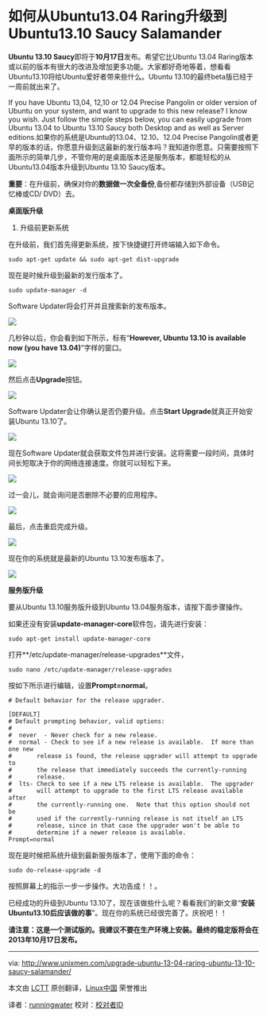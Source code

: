 如何从Ubuntu13.04 Raring升级到Ubuntu13.10 Saucy Salamander
================================================================================
**Ubuntu 13.10 Saucy**即将于**10月17日**发布。希望它比Ubuntu 13.04 Raring版本或以前的版本有很大的改进及增加更多功能。大家都好奇地等着，想看看Ubuntu13.10将给Ubuntu爱好者带来些什么。Ubuntu 13.10的最终beta版已经于一周前就出来了。

If you have Ubuntu 13,04, 12,10 or 12.04 Precise Pangolin or older version of Ubuntu on your system, and want to upgrade to this new release? I know you wish. Just follow the simple steps below, you can easily upgrade from Ubuntu 13.04 to Ubuntu 13.10 Saucy both Desktop and as well as Server editions.如果你的系统是Ubuntu的13.04、12.10、12.04 Precise Pangolin或者更早的版本的话，你愿意升级到这最新的发行版本吗？我知道你愿意。只需要按照下面所示的简单几步，不管你用的是桌面版本还是服务版本，都能轻松的从Ubuntu13.04版本升级到Ubuntu 13.10 Saucy版本。

**重要**：在升级前，确保对你的**数据做一次全备份**,备份都存储到外部设备（USB记忆棒或CD/ DVD）去。

**桌面版升级**

1. 升级前更新系统

在升级前，我们首先得更新系统，按下快捷键打开终端输入如下命令。

    sudo apt-get update && sudo apt-get dist-upgrade

现在是时候升级到最新的发行版本了。

    sudo update-manager -d

Software Updater将会打开并且搜索新的发布版本。

![](http://180016988.r.cdn77.net/wp-content/uploads/2013/10/Software-Updater_001.png)

几秒钟以后，你会看到如下所示，标有“**However, Ubuntu 13.10 is available now (you have 13.04)**”字样的窗口。

![](http://180016988.r.cdn77.net/wp-content/uploads/2013/10/Software-Updater_002.png)

然后点击**Upgrade**按钮。

![](http://180016988.r.cdn77.net/wp-content/uploads/2013/10/Release-Notes_003.png)

Software Updater会让你确认是否仍要升级。点击**Start Upgrade**就真正开始安装Ubuntu 13.10了。

![](http://180016988.r.cdn77.net/wp-content/uploads/2013/10/Untitled-window_005.png)

现在Software Updater就会获取文件包并进行安装。这将需要一段时间，具体时间长短取决于你的网络连接速度。你就可以轻松下来。

![](http://180016988.r.cdn77.net/wp-content/uploads/2013/10/Distribution-Upgrade_006.png)

过一会儿，就会询问是否删除不必要的应用程序。

![](http://180016988.r.cdn77.net/wp-content/uploads/2013/10/Untitled-window_008.png)

最后，点击重启完成升级。

![](http://180016988.r.cdn77.net/wp-content/uploads/2013/10/Untitled-window_009.png)

现在你的系统就是最新的Ubuntu 13.10发布版本了。

![](http://180016988.r.cdn77.net/wp-content/uploads/2013/10/Details_010.png)

**服务版升级**

要从Ubuntu 13.10服务版升级到Ubuntu 13.04服务版本，请按下面步骤操作。

如果还没有安装**update-manager-core**软件包，请先进行安装：

    sudo apt-get install update-manager-core

打开**/etc/update-manager/release-upgrades**文件，

    sudo nano /etc/update-manager/release-upgrades

按如下所示进行编辑，设置**Prompt=normal**。

    # Default behavior for the release upgrader.
    
    [DEFAULT]
    # Default prompting behavior, valid options:
    #
    #  never  - Never check for a new release.
    #  normal - Check to see if a new release is available.  If more than one new
    #       release is found, the release upgrader will attempt to upgrade to
    #       the release that immediately succeeds the currently-running
    #       release.
    #  lts- Check to see if a new LTS release is available.  The upgrader
    #       will attempt to upgrade to the first LTS release available after
    #       the currently-running one.  Note that this option should not be
    #       used if the currently-running release is not itself an LTS
    #       release, since in that case the upgrader won't be able to
    #       determine if a newer release is available.
    Prompt=normal

现在是时候把系统升级到最新服务版本了，使用下面的命令：

    sudo do-release-upgrade -d

按照屏幕上的指示一步一步操作。大功告成！！。

已经成功的升级到Ubuntu 13.10了，现在该做些什么呢？看看我们的新文章“**安装Ubuntu13.10后应该做的事**”。现在你的系统已经很完善了。庆祝吧！！

**请注意：这是一个测试版的。我建议不要在生产环境上安装。最终的稳定版将会在2013年10月17日发布。**


--------------------------------------------------------------------------------

via: http://www.unixmen.com/upgrade-ubuntu-13-04-raring-ubuntu-13-10-saucy-salamander/

本文由 [LCTT](https://github.com/LCTT/TranslateProject) 原创翻译，[Linux中国](http://linux.cn/) 荣誉推出

译者：[runningwater](https://github.com/runningwater) 校对：[校对者ID](https://github.com/校对者ID)
